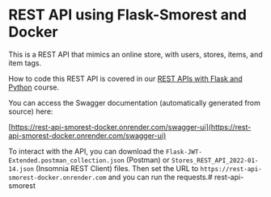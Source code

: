 # REST API using Flask-Smorest and Docker

This is a REST API that mimics an online store, with users, stores, items, and item tags.

How to code this REST API is covered in our [REST APIs with Flask and Python](https://github.com/tecladocode/rest-apis-flask-python) course.

You can access the Swagger documentation (automatically generated from source) here:

[https://rest-api-smorest-docker.onrender.com/swagger-ui](https://rest-api-smorest-docker.onrender.com/swagger-ui)

To interact with the API, you can download the `Flask-JWT-Extended.postman_collection.json` (Postman) or `Stores_REST_API_2022-01-14.json` (Insomnia REST Client) files. Then set the URL to `https://rest-api-smorest-docker.onrender.com` and you can run the requests.# rest-api-smorest
